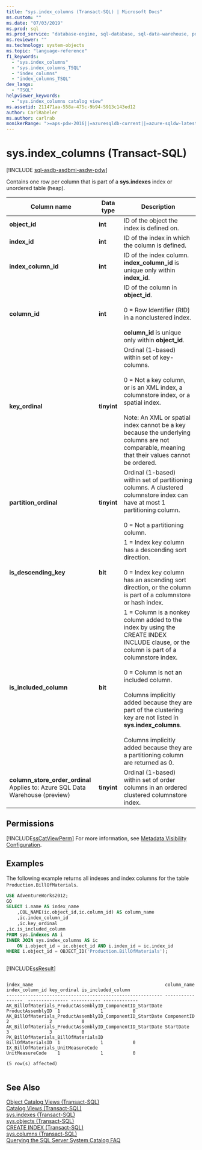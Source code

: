 ```yaml
---
title: "sys.index_columns (Transact-SQL) | Microsoft Docs"
ms.custom: ""
ms.date: "07/03/2019"
ms.prod: sql
ms.prod_service: "database-engine, sql-database, sql-data-warehouse, pdw"
ms.reviewer: ""
ms.technology: system-objects
ms.topic: "language-reference"
f1_keywords: 
  - "sys.index_columns"
  - "sys.index_columns_TSQL"
  - "index_columns"
  - "index_columns_TSQL"
dev_langs: 
  - "TSQL"
helpviewer_keywords: 
  - "sys.index_columns catalog view"
ms.assetid: 211471aa-558a-475c-9b94-5913c143ed12
author: CarlRabeler
ms.author: carlrab
monikerRange: ">=aps-pdw-2016||=azuresqldb-current||=azure-sqldw-latest||>=sql-server-2016||=sqlallproducts-allversions||>=sql-server-linux-2017||=azuresqldb-mi-current"
---
```

# sys.index_columns (Transact-SQL)
[!INCLUDE [sql-asdb-asdbmi-asdw-pdw](../../includes/applies-to-version/sql-asdb-asdbmi-asdw-pdw.md)]

  Contains one row per column that is part of a **sys.indexes** index or unordered table (heap).  
  
|Column name|Data type|Description|  
|-----------------|---------------|-----------------|  
|**object_id**|**int**|ID of the object the index is defined on.|  
|**index_id**|**int**|ID of the index in which the column is defined.|  
|**index_column_id**|**int**|ID of the index column. **index_column_id** is unique only within **index_id**.|  
|**column_id**|**int**|ID of the column in **object_id**.<br /><br /> 0 = Row Identifier (RID) in a nonclustered index.<br /><br /> **column_id** is unique only within **object_id**.|  
|**key_ordinal**|**tinyint**|Ordinal (1-based) within set of key-columns.<br /><br /> 0 = Not a key column, or is an XML index, a columnstore index, or a spatial index.<br /><br /> Note: An XML or spatial index cannot be a key because the underlying columns are not comparable, meaning that their values cannot be ordered.|  
|**partition_ordinal**|**tinyint**|Ordinal (1-based) within set of partitioning columns. A clustered columnstore index can have at most 1 partitioning column.<br /><br /> 0 = Not a partitioning column.|  
|**is_descending_key**|**bit**|1 = Index key column has a descending sort direction.<br /><br /> 0 = Index key column has an ascending sort direction, or the column is part of a columnstore or hash index.|  
|**is_included_column**|**bit**|1 = Column is a nonkey column added to the index by using the CREATE INDEX INCLUDE clause, or the column is part of a columnstore index.<br /><br /> 0 = Column is not an included column.<br /><br /> Columns implicitly added because they are part of the clustering key are not listed in **sys.index_columns**.<br /><br /> Columns implicitly added because they are a partitioning column are returned as 0.| 
|**column_store_order_ordinal**</br> Applies to: Azure SQL Data Warehouse (preview)|**tinyint**|Ordinal (1-based) within set of order columns in an ordered clustered columnstore index.|
  
## Permissions

 [!INCLUDE[ssCatViewPerm](../../includes/sscatviewperm-md.md)] For more information, see [Metadata Visibility Configuration](../../relational-databases/security/metadata-visibility-configuration.md).  
  
## Examples

 The following example returns all indexes and index columns for the table `Production.BillOfMaterials`.  
  
```sql
USE AdventureWorks2012;  
GO  
SELECT i.name AS index_name  
    ,COL_NAME(ic.object_id,ic.column_id) AS column_name  
    ,ic.index_column_id  
    ,ic.key_ordinal  
,ic.is_included_column  
FROM sys.indexes AS i  
INNER JOIN sys.index_columns AS ic
    ON i.object_id = ic.object_id AND i.index_id = ic.index_id  
WHERE i.object_id = OBJECT_ID('Production.BillOfMaterials');  
  
```  
  
 [!INCLUDE[ssResult](../../includes/ssresult-md.md)]  
  
```
  
index_name                                                 column_name        index_column_id key_ordinal is_included_column  
---------------------------------------------------------- -----------------  --------------- ----------- -------------  
AK_BillOfMaterials_ProductAssemblyID_ComponentID_StartDate ProductAssemblyID  1               1           0  
AK_BillOfMaterials_ProductAssemblyID_ComponentID_StartDate ComponentID        2               2           0  
AK_BillOfMaterials_ProductAssemblyID_ComponentID_StartDate StartDate          3               3           0  
PK_BillOfMaterials_BillOfMaterialsID                       BillOfMaterialsID  1               1           0  
IX_BillOfMaterials_UnitMeasureCode                         UnitMeasureCode    1               1           0  
  
(5 row(s) affected)  
  
```  
  
## See Also  
 [Object Catalog Views &#40;Transact-SQL&#41;](../../relational-databases/system-catalog-views/object-catalog-views-transact-sql.md)   
 [Catalog Views &#40;Transact-SQL&#41;](../../relational-databases/system-catalog-views/catalog-views-transact-sql.md)   
 [sys.indexes &#40;Transact-SQL&#41;](../../relational-databases/system-catalog-views/sys-indexes-transact-sql.md)   
 [sys.objects &#40;Transact-SQL&#41;](../../relational-databases/system-catalog-views/sys-objects-transact-sql.md)   
 [CREATE INDEX &#40;Transact-SQL&#41;](../../t-sql/statements/create-index-transact-sql.md)   
 [sys.columns &#40;Transact-SQL&#41;](../../relational-databases/system-catalog-views/sys-columns-transact-sql.md)   
 [Querying the SQL Server System Catalog FAQ](../../relational-databases/system-catalog-views/querying-the-sql-server-system-catalog-faq.md)  
  
  
